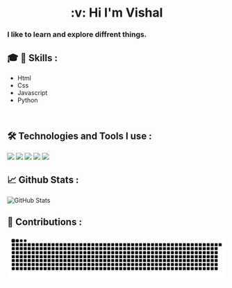 <h1 align="center">:v: Hi I'm Vishal</h1>
<h3>I like to learn and explore diffrent things. </h3>

## :mortar_board: :dart: Skills : 

- Html
- Css
- Javascript
- Python
<br>


## :hammer_and_wrench: Technologies and Tools I use : 
<img src="https://img.shields.io/badge/python%20-%2314354C.svg?&style=for-the-badge&logo=python&logoColor=white">  <img src="https://img.shields.io/badge/javascript%20-%23323330.svg?&style=for-the-badge&logo=javascript&logoColor=%23F7DF1E">  <img src="https://img.shields.io/badge/html5%20-%23E34F26.svg?&style=for-the-badge&logo=html5&logoColor=white">  <img src="https://img.shields.io/badge/css3%20-%231572B6.svg?&style=for-the-badge&logo=css3&logoColor=white">  <img src="http://img.shields.io/badge/-VS%20Code-000000?style=for-the-badge&logo=Visual-studio-code&logoColor=blue">  



## :chart_with_upwards_trend: Github Stats :
<img src="https://github-readme-stats.vercel.app/api?username=Kachavi&amp;show_icons=true" alt="GitHub Stats">

## :pushpin: Contributions :
![snake svg](https://github.com/Kachavi/Kachavi/blob/output/github-contribution-grid-snake.svg)
